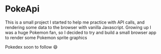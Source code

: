 # PokeApi
<p>This is a small project I started to help me practice with API calls, and rendering some data to the browser with vanilla Javascript. Growing up I was a huge Pokemon fan, so I decided to try and build a small browser app to render some Pokemon sprite graphics</p>
<p>Pokedex soon to follow 😄</p>
